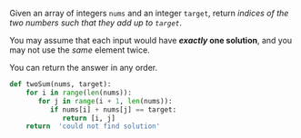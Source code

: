 Given an array of integers `nums` and an integer `target`, return _indices of the two numbers such that they add up to `target`_.

You may assume that each input would have **_exactly_ one solution**, and you may not use the _same_ element twice.

You can return the answer in any order.
```python
def twoSum(nums, target):  
    for i in range(len(nums)):
       for j in range(i + 1, len(nums)):  
          if nums[i] + nums[j] == target:  
             return [i, j]  
    return  'could not find solution'
```
